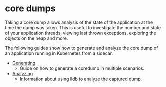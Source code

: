 # core dumps

Taking a core dump allows analysis of the state of the application at the time the dump was taken.  This is useful to investigate the number and state of your application threads, viewing last thrown exceptions, exploring the objects on the heap and more.

The following guides show how to generate and analyze the core dump of an application running in Kubernetes from a sidecar.

- [Generating](./generating.md)
  - Guide on how to generate a coredump in multiple scenarios.
- [Analyzing](./analyzing.md)
  - Information about using lldb to analyze the captured dump.